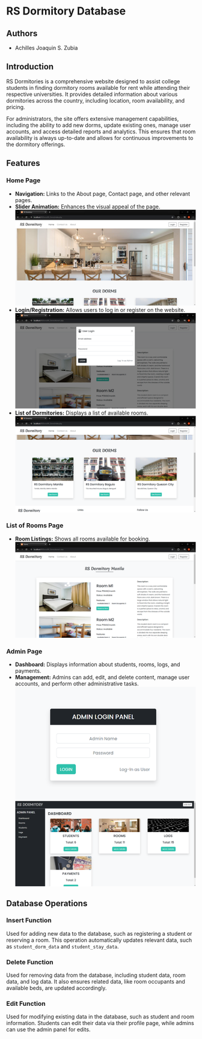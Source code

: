 # RS Dormitory Database

## Authors
- Achilles Joaquin S. Zubia

## Introduction

RS Dormitories is a comprehensive website designed to assist college students in finding dormitory rooms available for rent while attending their respective universities. It provides detailed information about various dormitories across the country, including location, room availability, and pricing.

For administrators, the site offers extensive management capabilities, including the ability to add new dorms, update existing ones, manage user accounts, and access detailed reports and analytics. This ensures that room availability is always up-to-date and allows for continuous improvements to the dormitory offerings.

## Features

### Home Page
- **Navigation:** Links to the About page, Contact page, and other relevant pages.
- **Slider Animation:** Enhances the visual appeal of the page.
![Home Page](samples/1.png)
- **Login/Registration:** Allows users to log in or register on the website.
![Home Page](samples/5.png)
- **List of Dormitories:** Displays a list of available rooms.
![Home Page](samples/2.png)

### List of Rooms Page
- **Room Listings:** Shows all rooms available for booking.
![Home Page](samples/3.png)

### Admin Page
- **Dashboard:** Displays information about students, rooms, logs, and payments.
- **Management:** Admins can add, edit, and delete content, manage user accounts, and perform other administrative tasks.
![Home Page](samples/7.png)
![Home Page](samples/8.png)

## Database Operations

### Insert Function
Used for adding new data to the database, such as registering a student or reserving a room. This operation automatically updates relevant data, such as `student_dorm_data` and `student_stay_data`.

### Delete Function
Used for removing data from the database, including student data, room data, and log data. It also ensures related data, like room occupants and available beds, are updated accordingly.

### Edit Function
Used for modifying existing data in the database, such as student and room information. Students can edit their data via their profile page, while admins can use the admin panel for edits.
